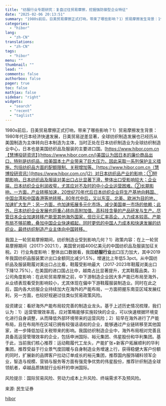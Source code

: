 ```yaml
---
title: "纺服行业专题研究：复盘过往贸易摩擦，挖掘强防御型企业特征"
date: "2025-02-06 20:13:51"
summary: "1980s前后，日美贸易摩擦正式打响，带来了哪些影响？1）贸易摩擦发生背景：1980年代日本..."
categories:
  - "hibor"
lang:
  - "zh-CN"
translations:
  - "zh-CN"
tags:
  - "hibor"
menu: ""
thumbnail: ""
lead: ""
comments: false
authorbox: false
pager: true
toc: false
mathjax: false
sidebar: "right"
widgets:
  - "search"
  - "recent"
  - "taglist"
---
```


1980s前后，日美贸易摩擦正式打响，带来了哪些影响？1）贸易摩擦发生背景：1980年代日本经济快速发展，日美贸易逆差显著，全球纺织制造发展也已经历从美国制造为主体转向日本制造为主体，当时正处在日本纺织制造业为全球纺织制造业中心，日本也是美国纺织品及服装的主要进口国。[https://www.hibor.com.cn【慧博投研资讯】](https://www.hibor.com.cn/)美国认为因日本的廉价商品出口，特别是纺织品，给美国本土产业带来了巨大压力，因此采取一系列保护主义措施，包括纺织品方面的配额限制、关税增加等。[https://www.hibor.com.cn（慧博投研资讯）](https://www.hibor.com.cn/)2）对日本纺织品产业的影响：①短期影响，日本纺织品及服装对美出口占比显著下滑，整体出口受影响较大；企业端，日本纺织企业利润收窄，尤其应对不及时的中小企业运营困难。②长期影响，一方面，产业转移加速，20世纪70年代后日本纺织企业将生产基地向韩国、中国台湾和中国香港等地转移，80年代中后，又以东亚、北美、欧洲为目的地，加速扩大生产；另一方面，也加速拓展多元化市场，减少美国单一市场的依赖；此外，日本纺织企业发展也将重心转向高附加值、高科技含量的产品研发与生产。尽管日本企业加速转移产能至其他海外国家，但日元汇率高企、人力成本较高、产能布局不够前瞻，叠加中国企业快速崛起，同时更低的中国人力成本和快速发展的纺织业，最终纺织制造产业主体向中国转移。

我国上一轮贸易摩擦期间，纺织制造业受到影响几何？1）政策内容：在上一轮贸易摩擦期间（2017.1-2021.1），美国曾对超400亿美元的中国纺织品及服装加征关税。2）行业角度影响：整体出口数据看，我国**纺服行业**出口压力加大，其中2019年我国纺织品服装累计出口金额同比减少1.5%，增速比上年低5.3pct。从中国纺织品及服装鞋履对美出口占比看，鞋履受影响最大（2017-2023年鞋履对美出口下降12.75%），在美国的进口国占比中，越南占比显著提升，尤其鞋履品类。3）公司角度影响：在此轮贸易摩擦之前，中下游制造企业因大多产能已布局至海外，从业绩表现看受到影响较小，尤其体现在偏中下游鞋履服装制造业。同时在此之后，国内各大纺服企业持续加大在海外的产能布局，一方面把握东南亚区域发展红利，另一方面，也较好规避过往类似贸易政策风险。

投资建议：看好海外产能布局较完善的制造业龙头。基于上述历史情况梳理，我们认为：1）运营管理效率高，应对策略能够实施较快的企业，可以快速根据环境变化进行自身调整，从而降低外部环境带来的运营风险；2）较早在海外进行了产能布局，且在布局所在区域已拥有较强话语权的企业，能够通过产业链转移至其他国家，进一步降低加征关税带来的影响。我国纺织制造企业中，海外布局相对完善且具备高运营管理效率的企业，包括申洲国际、裕元集团、伟星股份和华利集团。基于此，当前我们核心推荐：运动鞋履代工龙头，产能扩张+新客户拓展顺利的华利集团，推荐受益于行业景气度回暖与自身制造业务增速上行，获得稳健大客户份额的同时，扩展新的品牌客户拉动订单成长的裕元集团，推荐国内服饰辅料领军企业，智造与规模、营销与服务等方面有强竞争优势的伟星股份，推荐针织制造全球领航者，卓越品质铸就行业标杆的申洲国际。

风险提示：国际贸易风险、劳动力成本上升风险、终端需求不及预风险。

来源: 民生证券

[hibor](https://www.hibor.com.cn/data/9990893f35079a74a9f78d491d22a919.html)
